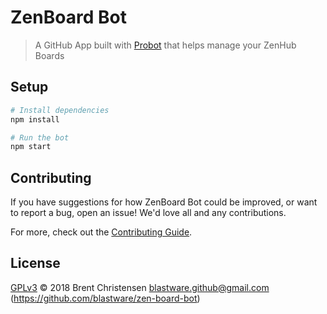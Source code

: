 # ZenBoard Bot

> A GitHub App built with [Probot](https://github.com/probot/probot) that helps manage your ZenHub Boards 

## Setup

```sh
# Install dependencies
npm install

# Run the bot
npm start
```

## Contributing

If you have suggestions for how ZenBoard Bot could be improved, or want to report a bug, open an issue! We'd love all and any contributions.

For more, check out the [Contributing Guide](CONTRIBUTING.md).

## License

[GPLv3](LICENSE.md) © 2018 Brent Christensen <blastware.github@gmail.com> (https://github.com/blastware/zen-board-bot)
